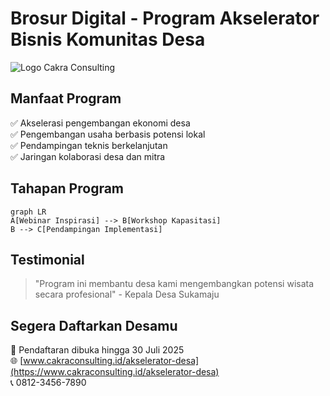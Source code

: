 # Brosur Digital - Program Akselerator Bisnis Komunitas Desa

![Logo Cakra Consulting](https://via.placeholder.com/150x50?text=Cakra+Consulting)

## Manfaat Program

✅ Akselerasi pengembangan ekonomi desa  
✅ Pengembangan usaha berbasis potensi lokal  
✅ Pendampingan teknis berkelanjutan  
✅ Jaringan kolaborasi desa dan mitra  

## Tahapan Program

```mermaid
graph LR
A[Webinar Inspirasi] --> B[Workshop Kapasitasi]
B --> C[Pendampingan Implementasi]
```

## Testimonial
>
> "Program ini membantu desa kami mengembangkan potensi wisata secara profesional" - Kepala Desa Sukamaju

## Segera Daftarkan Desamu

📅 Pendaftaran dibuka hingga 30 Juli 2025  
🌐 [www.cakraconsulting.id/akselerator-desa](https://www.cakraconsulting.id/akselerator-desa)  
📞 0812-3456-7890
